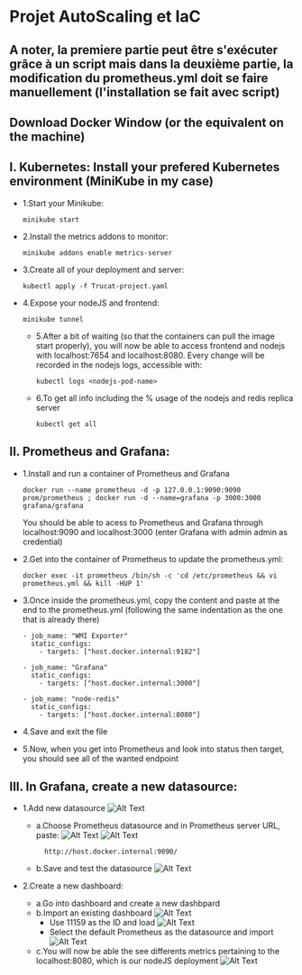 # Projet AutoScaling et IaC

## A noter, la premiere partie peut être s'exécuter grâce à un script mais dans la deuxième partie, la modification du prometheus.yml doit se faire manuellement (l'installation se fait avec script)

## Download Docker Window (or the equivalent on the machine)

## I. Kubernetes: Install your prefered Kubernetes environment (MiniKube in my case)

  - 1.Start your Minikube:
  
        minikube start
    
  - 2.Install the metrics addons to monitor:
  
        minikube addons enable metrics-server
    
  - 3.Create all of your deployment and server:

        kubectl apply -f Trucat-project.yaml
    
  - 4.Expose your nodeJS and frontend:

        minikube tunnel 
    
    - 5.After a bit of waiting (so that the containers can pull the image start properly), you will now be able to access frontend and nodejs with localhost:7654 and localhost:8080. Every change will be recorded in the nodejs logs, accessible with:

          kubectl logs <nodejs-pod-name>

    - 6.To get all info including the % usage of the nodejs and redis replica server

          kubectl get all
  
   

## II. Prometheus and Grafana: 

  - 1.Install and run a container of Prometheus and Grafana 
    
        docker run --name prometheus -d -p 127.0.0.1:9090:9090 prom/prometheus ; docker run -d --name=grafana -p 3000:3000 grafana/grafana

      You should be able to acess to Prometheus and Grafana through localhost:9090 and localhost:3000 (enter Grafana with admin admin as credential)
  
  - 2.Get into the container of Prometheus to update the prometheus.yml: 
    
        docker exec -it prometheus /bin/sh -c 'cd /etc/prometheus && vi prometheus.yml && kill -HUP 1' 
        
  - 3.Once inside the prometheus.yml, copy the content and paste at the end to the prometheus.yml (following the same indentation as the one that is already there)

        - job_name: "WMI Exporter"
          static_configs:
            - targets: ["host.docker.internal:9182"]
    
        - job_name: "Grafana"
          static_configs:
            - targets: ["host.docker.internal:3000"]
    
        - job_name: "node-redis"
          static_configs:
            - targets: ["host.docker.internal:8080"]

  - 4.Save and exit the file

  - 5.Now, when you get into Prometheus and look into status then target, you should see all of the wanted endpoint

## III. In Grafana, create a new datasource:
  
  - 1.Add new datasource
    ![Alt Text](https://github.com/HuuTrucNguyen0508/Rendu_Projet_M1_Reseau_Huu_Truc_NGUYEN_21310174/blob/main/PNG/Screenshot%202024-04-07%20110942.png)
    - a.Choose Prometheus datasource and in Prometheus server URL, paste:
    ![Alt Text](https://github.com/HuuTrucNguyen0508/Rendu_Projet_M1_Reseau_Huu_Truc_NGUYEN_21310174/blob/main/PNG/Screenshot%202024-04-07%20130924.png)
    ![Alt Text](https://github.com/HuuTrucNguyen0508/Rendu_Projet_M1_Reseau_Huu_Truc_NGUYEN_21310174/blob/main/PNG/Screenshot%202024-04-07%20130944.png)

            http://host.docker.internal:9090/

    - b.Save and test the datasource
    ![Alt Text](https://github.com/HuuTrucNguyen0508/Rendu_Projet_M1_Reseau_Huu_Truc_NGUYEN_21310174/blob/main/PNG/Screenshot%202024-04-07%20131025.png)

  - 2.Create a new dashboard:
    - a.Go into dashboard and create a new dashbpard
    - b.Import an existing dashboard
    ![Alt Text](https://github.com/HuuTrucNguyen0508/Rendu_Projet_M1_Reseau_Huu_Truc_NGUYEN_21310174/blob/main/PNG/Screenshot%202024-04-07%20131145.png)
      - Use 11159 as the ID and load
        ![Alt Text](https://github.com/HuuTrucNguyen0508/Rendu_Projet_M1_Reseau_Huu_Truc_NGUYEN_21310174/blob/main/PNG/Screenshot%202024-04-07%20131156.png)
      - Select the default Prometheus as the datasource and import
        ![Alt Text](https://github.com/HuuTrucNguyen0508/Rendu_Projet_M1_Reseau_Huu_Truc_NGUYEN_21310174/blob/main/PNG/Screenshot%202024-04-07%20131238.png)
    - c.You will now be able the see differents metrics pertaining to the localhost:8080, which is our nodeJS deployment
      ![Alt Text](https://github.com/HuuTrucNguyen0508/Rendu_Projet_M1_Reseau_Huu_Truc_NGUYEN_21310174/blob/main/PNG/Screenshot%202024-04-07%20111011.png)




